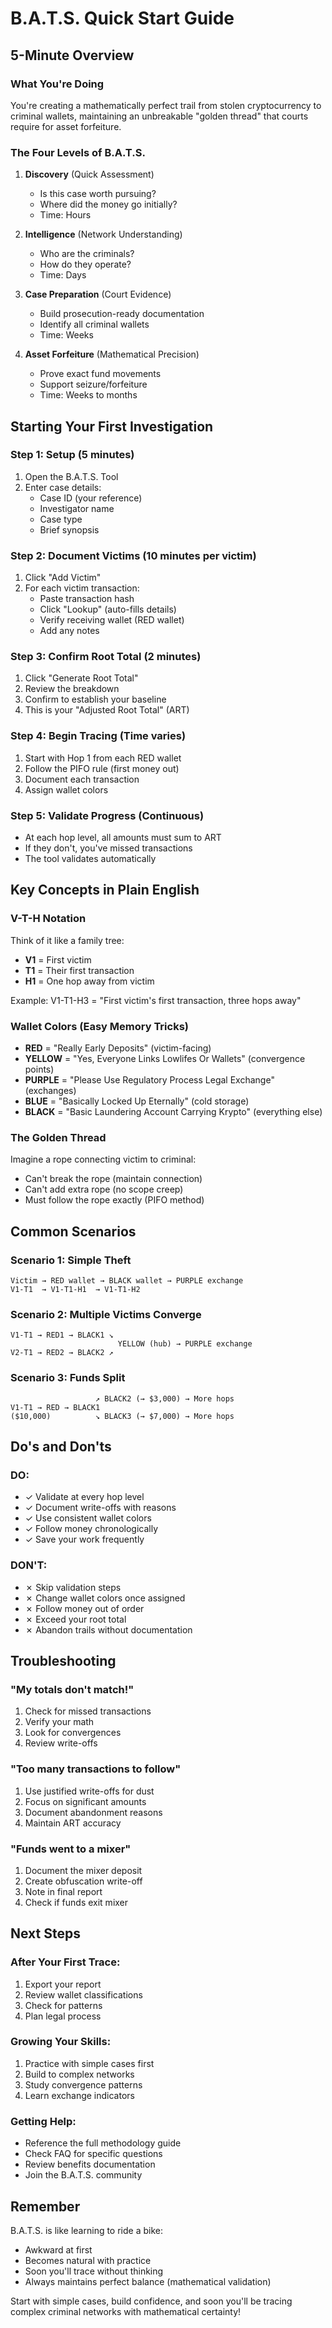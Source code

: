 # B.A.T.S. Quick Start Guide

## 5-Minute Overview

### What You're Doing
You're creating a mathematically perfect trail from stolen cryptocurrency to criminal wallets, maintaining an unbreakable "golden thread" that courts require for asset forfeiture.

### The Four Levels of B.A.T.S.

1. **Discovery** (Quick Assessment)
   - Is this case worth pursuing?
   - Where did the money go initially?
   - Time: Hours

2. **Intelligence** (Network Understanding)  
   - Who are the criminals?
   - How do they operate?
   - Time: Days

3. **Case Preparation** (Court Evidence)
   - Build prosecution-ready documentation
   - Identify all criminal wallets
   - Time: Weeks

4. **Asset Forfeiture** (Mathematical Precision)
   - Prove exact fund movements
   - Support seizure/forfeiture
   - Time: Weeks to months

## Starting Your First Investigation

### Step 1: Setup (5 minutes)
1. Open the B.A.T.S. Tool
2. Enter case details:
   - Case ID (your reference)
   - Investigator name
   - Case type
   - Brief synopsis

### Step 2: Document Victims (10 minutes per victim)
1. Click "Add Victim"
2. For each victim transaction:
   - Paste transaction hash
   - Click "Lookup" (auto-fills details)
   - Verify receiving wallet (RED wallet)
   - Add any notes

### Step 3: Confirm Root Total (2 minutes)
1. Click "Generate Root Total"
2. Review the breakdown
3. Confirm to establish your baseline
4. This is your "Adjusted Root Total" (ART)

### Step 4: Begin Tracing (Time varies)
1. Start with Hop 1 from each RED wallet
2. Follow the PIFO rule (first money out)
3. Document each transaction
4. Assign wallet colors

### Step 5: Validate Progress (Continuous)
- At each hop level, all amounts must sum to ART
- If they don't, you've missed transactions
- The tool validates automatically

## Key Concepts in Plain English

### V-T-H Notation
Think of it like a family tree:
- **V1** = First victim
- **T1** = Their first transaction
- **H1** = One hop away from victim

Example: V1-T1-H3 = "First victim's first transaction, three hops away"

### Wallet Colors (Easy Memory Tricks)
- **RED** = "Really Early Deposits" (victim-facing)
- **YELLOW** = "Yes, Everyone Links Lowlifes Or Wallets" (convergence points)
- **PURPLE** = "Please Use Regulatory Process Legal Exchange" (exchanges)
- **BLUE** = "Basically Locked Up Eternally" (cold storage)
- **BLACK** = "Basic Laundering Account Carrying Krypto" (everything else)

### The Golden Thread
Imagine a rope connecting victim to criminal:
- Can't break the rope (maintain connection)
- Can't add extra rope (no scope creep)
- Must follow the rope exactly (PIFO method)

## Common Scenarios

### Scenario 1: Simple Theft
```
Victim → RED wallet → BLACK wallet → PURPLE exchange
V1-T1  → V1-T1-H1  → V1-T1-H2
```

### Scenario 2: Multiple Victims Converge
```
V1-T1 → RED1 → BLACK1 ↘
                        YELLOW (hub) → PURPLE exchange
V2-T1 → RED2 → BLACK2 ↗
```

### Scenario 3: Funds Split
```
                   ↗ BLACK2 (→ $3,000) → More hops
V1-T1 → RED → BLACK1 
($10,000)          ↘ BLACK3 (→ $7,000) → More hops
```

## Do's and Don'ts

### DO:
- ✓ Validate at every hop level
- ✓ Document write-offs with reasons
- ✓ Use consistent wallet colors
- ✓ Follow money chronologically
- ✓ Save your work frequently

### DON'T:
- ✗ Skip validation steps
- ✗ Change wallet colors once assigned
- ✗ Follow money out of order
- ✗ Exceed your root total
- ✗ Abandon trails without documentation

## Troubleshooting

### "My totals don't match!"
1. Check for missed transactions
2. Verify your math
3. Look for convergences
4. Review write-offs

### "Too many transactions to follow"
1. Use justified write-offs for dust
2. Focus on significant amounts
3. Document abandonment reasons
4. Maintain ART accuracy

### "Funds went to a mixer"
1. Document the mixer deposit
2. Create obfuscation write-off
3. Note in final report
4. Check if funds exit mixer

## Next Steps

### After Your First Trace:
1. Export your report
2. Review wallet classifications
3. Check for patterns
4. Plan legal process

### Growing Your Skills:
1. Practice with simple cases first
2. Build to complex networks
3. Study convergence patterns
4. Learn exchange indicators

### Getting Help:
- Reference the full methodology guide
- Check FAQ for specific questions
- Review benefits documentation
- Join the B.A.T.S. community

## Remember
B.A.T.S. is like learning to ride a bike:
- Awkward at first
- Becomes natural with practice
- Soon you'll trace without thinking
- Always maintains perfect balance (mathematical validation)

Start with simple cases, build confidence, and soon you'll be tracing complex criminal networks with mathematical certainty!